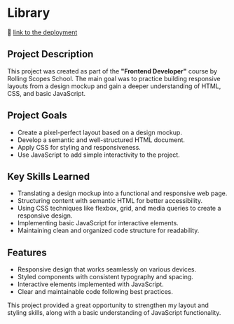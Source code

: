 # Library

 📗 [link to the deployment](https://patciahevich.github.io/library/)

## Project Description  
This project was created as part of the **"Frontend Developer"** course by Rolling Scopes School. The main goal was to practice building responsive layouts from a design mockup and gain a deeper understanding of HTML, CSS, and basic JavaScript.

## Project Goals  
- Create a pixel-perfect layout based on a design mockup.  
- Develop a semantic and well-structured HTML document.  
- Apply CSS for styling and responsiveness.  
- Use JavaScript to add simple interactivity to the project.  

## Key Skills Learned  
- Translating a design mockup into a functional and responsive web page.  
- Structuring content with semantic HTML for better accessibility.  
- Using CSS techniques like flexbox, grid, and media queries to create a responsive design.  
- Implementing basic JavaScript for interactive elements.  
- Maintaining clean and organized code structure for readability.  

## Features  
- Responsive design that works seamlessly on various devices.  
- Styled components with consistent typography and spacing.  
- Interactive elements implemented with JavaScript.  
- Clear and maintainable code following best practices.

This project provided a great opportunity to strengthen my layout and styling skills, along with a basic understanding of JavaScript functionality.


